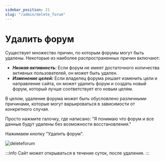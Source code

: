 ```yaml
---
sidebar_position: 21
slug: "/admin/delete_forum"
---
```


# Удалить форум

Существует множество причин, по которым форумы могут быть удалены. Некоторые из наиболее распространенных причин включают:

- **_Низкая активность:_** Если форум не имеет достаточного количества активных пользователей, он может быть удален.
- **_Изменение целей:_** Если владелец форума решает изменить цели и направление сайта, он может удалить форум и создать новый форум, который лучше соответствует его новым целям.

В целом, удаление форума может быть обусловлено различными причинами, которые могут варьироваться в зависимости от конкретного случая.

Просто нажмите галочку, где написано: "Я понимаю что форум и все данные будут удалены без возможности восстановления."

Нажимаем кнопку "Удалить форум".

![deleteforum](/img/deleteforum.png)

:::info
Сайт может открываться в течение суток, после удаления.
:::
